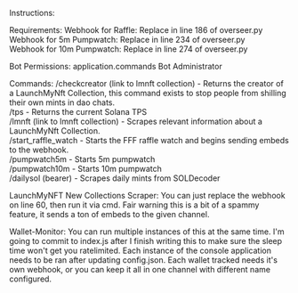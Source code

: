 Instructions:

Requirements:
Webhook for Raffle: Replace in line 186 of overseer.py<br />
Webhook for 5m Pumpwatch: Replace in line 234 of overseer.py<br />
Webhook for 10m Pumpwatch: Replace in line 274 of overseer.py<br />

Bot Permissions:
application.commands
Bot
Administrator

Commands:
/checkcreator (link to lmnft collection) - Returns the creator of a LaunchMyNft Collection, this command exists to stop people from shilling their own mints in dao chats. <br />
/tps - Returns the current Solana TPS <br />
/lmnft (link to lmnft collection) - Scrapes relevant information about a LaunchMyNft Collection. <br />
/start_raffle_watch - Starts the FFF raffle watch and begins sending embeds to the webhook. <br />
/pumpwatch5m - Starts 5m pumpwatch <br />
/pumpwatch10m - Starts 10m pumpwatch <br />
/dailysol (bearer) - Scrapes daily mints from SOLDecoder 

LaunchMyNFT New Collections Scraper:
You can just replace the webhook on line 60, then run it via cmd. Fair warning this is a bit of a spammy feature, it sends a ton of embeds to the given channel.

Wallet-Monitor:
You can run multiple instances of this at the same time. I'm going to commit to index.js after I finish writing this to make sure the sleep time won't get you ratelimited. Each instance of the console application needs to be ran after updating config.json. Each wallet tracked needs it's own webhook, or you can keep it all in one channel with different name configured.

